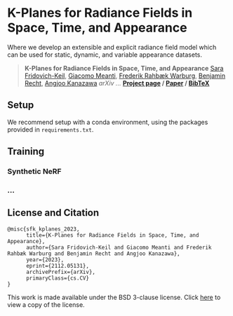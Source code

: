 # K-Planes for Radiance Fields in Space, Time, and Appearance

Where we develop an extensible and explicit radiance field model which can be used for static, dynamic, and variable appearance datasets.

> __K-Planes for Radiance Fields in Space, Time, and Appearance__
> [Sara Fridovich-Keil](https://people.eecs.berkeley.edu/~sfk/), [Giacomo Meanti](https://www.iit.it/web/iit-mit-usa/people-details/-/people/giacomo-meanti), [Frederik Rahbæk Warburg](https://frederikwarburg.github.io/), [Benjamin Recht](https://people.eecs.berkeley.edu/~brecht/), [Angjoo Kanazawa](https://people.eecs.berkeley.edu/~kanazawa/)
> _arXiv ..._
> __[Project page]()&nbsp;/ [Paper]()&nbsp;/ [BibTeX]()__



## Setup

We recommend setup with a conda environment, using the packages provided in `requirements.txt`.

## Training

### Synthetic NeRF

### ...

## License and Citation

```
@misc{sfk_kplanes_2023,
      title={K-Planes for Radiance Fields in Space, Time, and Appearance},
      author={Sara Fridovich-Keil and Giacomo Meanti and Frederik Rahbæk Warburg and Benjamin Recht and Angjoo Kanazawa},
      year={2023},
      eprint={2112.05131},
      archivePrefix={arXiv},
      primaryClass={cs.CV}
}
```

This work is made available under the BSD 3-clause license. Click [here](LICENSE) to view a copy of the license.
